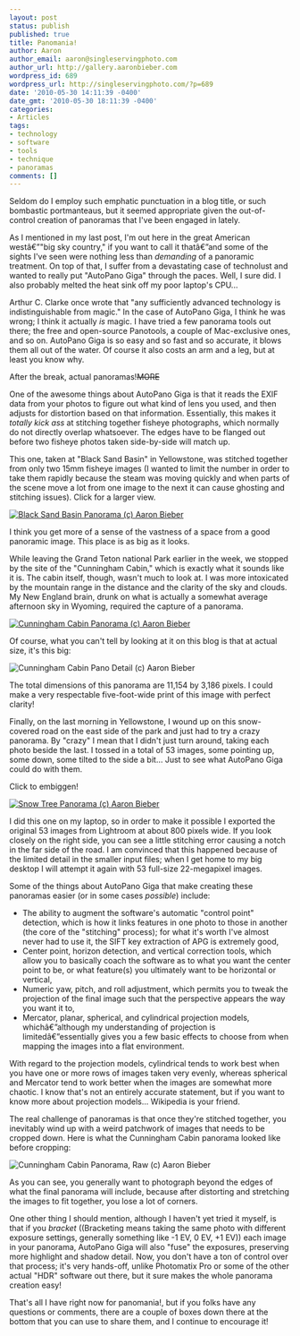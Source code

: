 ```yaml
---
layout: post
status: publish
published: true
title: Panomania!
author: Aaron
author_email: aaron@singleservingphoto.com
author_url: http://gallery.aaronbieber.com
wordpress_id: 689
wordpress_url: http://singleservingphoto.com/?p=689
date: '2010-05-30 14:11:39 -0400'
date_gmt: '2010-05-30 18:11:39 -0400'
categories:
- Articles
tags:
- technology
- software
- tools
- technique
- panoramas
comments: []
---
```

Seldom do I employ such emphatic punctuation in a blog title, or such
bombastic portmanteaus, but it seemed appropriate given the
out-of-control creation of panoramas that I've been engaged in lately.

As I mentioned in my last post, I'm out here in the great American
westâ€”"big sky country," if you want to call it thatâ€”and some of the
sights I've seen were nothing less than _demanding_ of a panoramic
treatment. On top of that, I suffer from a devastating case of
technolust and wanted to really put "AutoPano Giga" through the paces.
Well, I sure did. I also probably melted the heat sink off my poor
laptop's CPU...

Arthur C. Clarke once wrote that "any sufficiently advanced technology
is indistinguishable from magic." In the case of AutoPano Giga, I think
he was wrong; I think it actually _is_ magic. I have tried a few
panorama tools out there; the free and open-source Panotools, a couple
of Mac-exclusive ones, and so on. AutoPano Giga is so easy and so fast
and so accurate, it blows them all out of the water. Of course it also
costs an arm and a leg, but at least you know why.

After the break, actual panoramas!~~MORE~~

One of the awesome things about AutoPano Giga is that it reads the EXIF
data from your photos to figure out what kind of lens you used, and then
adjusts for distortion based on that information. Essentially, this
makes it _totally kick ass_ at stitching together fisheye photographs,
which normally do not directly overlap whatsoever. The edges have to be
flanged out before two fisheye photos taken side-by-side will match up.

This one, taken at "Black Sand Basin" in Yellowstone, was stitched
together from only two 15mm fisheye images (I wanted to limit the number
in order to take them rapidly because the steam was moving quickly and
when parts of the scene move a lot from one image to the next it can
cause ghosting and stitching issues). Click for a larger view.

[![Black Sand Basin Panorama (c) Aaron
Bieber](http://singleservingphoto.com/wp-content/uploads/2010/05/black-sand-basin-pano-590x288.jpg "Black Sand Basin Panorama (c) Aaron Bieber")](http://singleservingphoto.com/wp-content/uploads/2010/05/black-sand-basin-pano.jpg)

I think you get more of a sense of the vastness of a space from a good
panoramic image. This place is as big as it looks.

While leaving the Grand Teton national Park earlier in the week, we
stopped by the site of the "Cunningham Cabin," which is exactly what it
sounds like it is. The cabin itself, though, wasn't much to look at. I
was more intoxicated by the mountain range in the distance and the
clarity of the sky and clouds. My New England brain, drunk on what is
actually a somewhat average afternoon sky in Wyoming, required the
capture of a panorama.

[![Cunningham Cabin Panorama (c) Aaron
Bieber](http://singleservingphoto.com/wp-content/uploads/2010/05/cunningham-cabin-pano-590x168.jpg "Cunningham Cabin Panorama (c) Aaron Bieber")](http://singleservingphoto.com/wp-content/uploads/2010/05/cunningham-cabin-pano.jpg)

Of course, what you can't tell by looking at it on this blog is that at
actual size, it's this big:

![Cunningham Cabin Pano Detail (c) Aaron
Bieber](http://singleservingphoto.com/wp-content/uploads/2010/05/cunningham-cabin-pano-inset-590x344.jpg "Cunningham Cabin Pano Detail (c) Aaron Bieber")

The total dimensions of this panorama are 11,154 by 3,186 pixels. I
could make a very respectable five-foot-wide print of this image with
perfect clarity!

Finally, on the last morning in Yellowstone, I wound up on this
snow-covered road on the east side of the park and just had to try a
crazy panorama. By "crazy" I mean that I didn't just turn around, taking
each photo beside the last. I tossed in a total of 53 images, some
pointing up, some down, some tilted to the side a bit... Just to see
what AutoPano Giga could do with them.

Click to embiggen!

[![Snow Tree Panorama (c) Aaron
Bieber](http://singleservingphoto.com/wp-content/uploads/2010/05/snow-tree-pano-590x180.jpg "Snow Tree Panorama (c) Aaron Bieber")](http://singleservingphoto.com/wp-content/uploads/2010/05/snow-tree-pano.jpg)

I did this one on my laptop, so in order to make it possible I exported
the original 53 images from Lightroom at about 800 pixels wide. If you
look closely on the right side, you can see a little stitching error
causing a notch in the far side of the road. I am convinced that this
happened because of the limited detail in the smaller input files; when
I get home to my big desktop I will attempt it again with 53 full-size
22-megapixel images.

Some of the things about AutoPano Giga that make creating these
panoramas easier (or in some cases _possible_) include:

* The ability to augment the software's automatic "control point"
detection, which is how it links features in one photo to those in
another (the core of the "stitching" process); for what it's worth I've
almost never had to use it, the SIFT key extraction of APG is extremely
good,
 * Center point, horizon detection, and vertical correction tools,
which allow you to basically coach the software as to what you want the
center point to be, or what feature(s) you ultimately want to be
horizontal or vertical,
 * Numeric yaw, pitch, and roll adjustment, which permits you to tweak
the projection of the final image such that the perspective appears the
way you want it to,
 * Mercator, planar, spherical, and cylindrical projection models,
whichâ€”although my understanding of projection is limitedâ€”essentially
gives you a few basic effects to choose from when mapping the images
into a flat environment.

With regard to the projection models, cylindrical tends to work best
when you have one or more rows of images taken very evenly, whereas
spherical and Mercator tend to work better when the images are somewhat
more chaotic. I know that's not an entirely accurate statement, but if
you want to know more about projection models... Wikipedia is your
friend.

The real challenge of panoramas is that once they're stitched together,
you inevitably wind up with a weird patchwork of images that needs to be
cropped down. Here is what the Cunningham Cabin panorama looked like
before cropping:

![Cunningham Cabin Panorama, Raw (c) Aaron
Bieber](http://singleservingphoto.com/wp-content/uploads/2010/05/cunningham-cabin-pano-raw-590x236.jpg "Cunningham Cabin Panorama, Raw (c) Aaron Bieber")

As you can see, you generally want to photograph beyond the edges of
what the final panorama will include, because after distorting and
stretching the images to fit together, you lose a lot of corners.

One other thing I should mention, although I haven't yet tried it
myself, is that if you _bracket_ ((Bracketing means taking the same
photo with different exposure settings, generally something like -1 EV,
0 EV, +1 EV)) each image in your panorama, AutoPano Giga will also
"fuse" the exposures, preserving more highlight and shadow detail. Now,
you don't have a ton of control over that process; it's very hands-off,
unlike Photomatix Pro or some of the other actual "HDR" software out
there, but it sure makes the whole panorama creation easy!

That's all I have right now for panomania!, but if you folks have any
questions or comments, there are a couple of boxes down there at the
bottom that you can use to share them, and I continue to encourage it!

